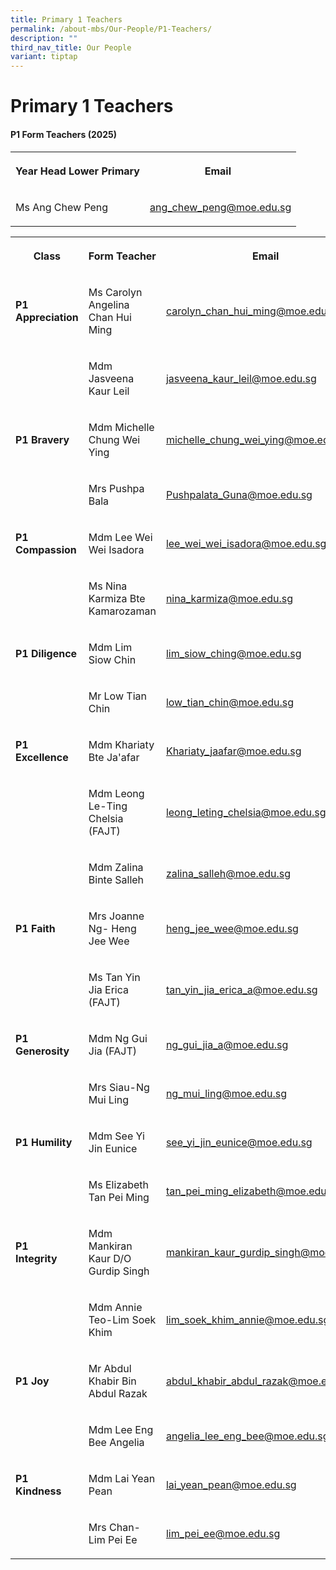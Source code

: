 ```yaml
---
title: Primary 1 Teachers
permalink: /about-mbs/Our-People/P1-Teachers/
description: ""
third_nav_title: Our People
variant: tiptap
---
```

<h1><strong>Primary 1 Teachers</strong></h1>
<h4><strong>P1 Form Teachers (2025)</strong></h4>
<p></p>
<table style="minWidth: 75px">
<colgroup>
<col>
<col>
<col>
</colgroup>
<tbody>
<tr>
<th rowspan="1" colspan="2">
<p>Year Head Lower Primary</p>
</th>
<th rowspan="1" colspan="1">
<p>Email&nbsp;&nbsp;</p>
</th>
</tr>
<tr>
<td rowspan="1" colspan="2">
<p>Ms Ang Chew Peng</p>
</td>
<td rowspan="1" colspan="1">
<p><a href="mailto:ang_chew_peng@moe.edu.sg" rel="noopener noreferrer nofollow" target="_blank">ang_chew_peng@moe.edu.sg</a>
</p>
</td>
</tr>
</tbody>
</table>
<p></p>
<table style="minWidth: 75px">
<colgroup>
<col>
<col>
<col>
</colgroup>
<tbody>
<tr>
<th rowspan="1" colspan="1">
<p>Class</p>
</th>
<th rowspan="1" colspan="1">
<p>Form Teacher</p>
</th>
<th rowspan="1" colspan="1">
<p>Email</p>
</th>
</tr>
<tr>
<td rowspan="1" colspan="1">
<p><strong>P1 Appreciation</strong>
</p>
</td>
<td rowspan="1" colspan="1">
<p>Ms Carolyn Angelina Chan Hui Ming</p>
</td>
<td rowspan="1" colspan="1">
<p><a href="mailto:carolyn_chan_hui_ming@moe.edu.sg" rel="noopener noreferrer nofollow" target="_blank">carolyn_chan_hui_ming@moe.edu.sg</a>
</p>
</td>
</tr>
<tr>
<td rowspan="1" colspan="1">
<p></p>
</td>
<td rowspan="1" colspan="1">
<p>Mdm Jasveena Kaur Leil</p>
</td>
<td rowspan="1" colspan="1">
<p><a href="mailto:jasveena_kaur_leil@moe.edu.sg" rel="noopener noreferrer nofollow" target="_blank">jasveena_kaur_leil@moe.edu.sg</a>
</p>
</td>
</tr>
<tr>
<td rowspan="1" colspan="1">
<p><strong>P1 Bravery</strong>
</p>
</td>
<td rowspan="1" colspan="1">
<p>Mdm Michelle Chung Wei Ying</p>
</td>
<td rowspan="1" colspan="1">
<p><a href="mailto:michelle_chung_wei_ying@moe.edu.sg" rel="noopener noreferrer nofollow" target="_blank">michelle_chung_wei_ying@moe.edu.sg</a>
</p>
</td>
</tr>
<tr>
<td rowspan="1" colspan="1">
<p></p>
</td>
<td rowspan="1" colspan="1">
<p>Mrs Pushpa Bala</p>
</td>
<td rowspan="1" colspan="1">
<p><a href="mailto:Pushpalata_Guna@moe.edu.sg" rel="noopener noreferrer nofollow" target="_blank">Pushpalata_Guna@moe.edu.sg</a>
</p>
</td>
</tr>
<tr>
<td rowspan="1" colspan="1">
<p><strong>P1 Compassion</strong>
</p>
</td>
<td rowspan="1" colspan="1">
<p>Mdm Lee Wei Wei Isadora</p>
</td>
<td rowspan="1" colspan="1">
<p><a href="mailto:lee_wei_wei_isadora@moe.edu.sg" rel="noopener noreferrer nofollow" target="_blank">lee_wei_wei_isadora@moe.edu.sg</a>
</p>
</td>
</tr>
<tr>
<td rowspan="1" colspan="1">
<p></p>
</td>
<td rowspan="1" colspan="1">
<p>Ms Nina Karmiza Bte Kamarozaman</p>
</td>
<td rowspan="1" colspan="1">
<p><a href="mailto:nina_karmiza@moe.edu.sg" rel="noopener noreferrer nofollow" target="_blank">nina_karmiza@moe.edu.sg</a>
</p>
</td>
</tr>
<tr>
<td rowspan="1" colspan="1">
<p><strong>P1 Diligence</strong>
</p>
</td>
<td rowspan="1" colspan="1">
<p>Mdm Lim Siow Chin</p>
</td>
<td rowspan="1" colspan="1">
<p><a href="mailto:lim_siow_ching@moe.edu.sg" rel="noopener noreferrer nofollow" target="_blank">lim_siow_ching@moe.edu.sg</a>
</p>
</td>
</tr>
<tr>
<td rowspan="1" colspan="1">
<p></p>
</td>
<td rowspan="1" colspan="1">
<p>Mr Low Tian Chin</p>
</td>
<td rowspan="1" colspan="1">
<p><a href="mailto:low_tian_chin@moe.edu.sg" rel="noopener noreferrer nofollow" target="_blank">low_tian_chin@moe.edu.sg</a>
</p>
</td>
</tr>
<tr>
<td rowspan="1" colspan="1">
<p><strong>P1 Excellence</strong>
</p>
</td>
<td rowspan="1" colspan="1">
<p>Mdm Khariaty Bte Ja'afar</p>
</td>
<td rowspan="1" colspan="1">
<p><a href="mailto:Khariaty_jaafar@moe.edu.sg" rel="noopener noreferrer nofollow" target="_blank">Khariaty_jaafar@moe.edu.sg</a>
</p>
</td>
</tr>
<tr>
<td rowspan="1" colspan="1">
<p></p>
</td>
<td rowspan="1" colspan="1">
<p>Mdm Leong Le-Ting Chelsia (FAJT)</p>
</td>
<td rowspan="1" colspan="1">
<p><a href="mailto:leong_leting_chelsia@moe.edu.sg" rel="noopener noreferrer nofollow" target="_blank">leong_leting_chelsia@moe.edu.sg</a>
</p>
</td>
</tr>
<tr>
<td rowspan="1" colspan="1">
<p></p>
</td>
<td rowspan="1" colspan="1">
<p>Mdm Zalina Binte Salleh</p>
</td>
<td rowspan="1" colspan="1">
<p><a href="mailto:zalina_salleh@moe.edu.sg" rel="noopener noreferrer nofollow" target="_blank">zalina_salleh@moe.edu.sg</a>
</p>
</td>
</tr>
<tr>
<td rowspan="1" colspan="1">
<p><strong>P1 Faith</strong>&nbsp;</p>
</td>
<td rowspan="1" colspan="1">
<p>Mrs Joanne Ng- Heng Jee Wee</p>
</td>
<td rowspan="1" colspan="1">
<p><a href="mailto:heng_jee_wee@moe.edu.sg" rel="noopener noreferrer nofollow" target="_blank">heng_jee_wee@moe.edu.sg</a>
</p>
</td>
</tr>
<tr>
<td rowspan="1" colspan="1">
<p></p>
</td>
<td rowspan="1" colspan="1">
<p>Ms Tan Yin Jia Erica (FAJT)</p>
</td>
<td rowspan="1" colspan="1">
<p><a href="mailto:tan_yin_jia_erica_a@moe.edu.sg" rel="noopener noreferrer nofollow" target="_blank">tan_yin_jia_erica_a@moe.edu.sg</a>
</p>
</td>
</tr>
<tr>
<td rowspan="1" colspan="1">
<p><strong>P1 Generosity</strong>&nbsp;&nbsp;</p>
</td>
<td rowspan="1" colspan="1">
<p>Mdm Ng Gui Jia (FAJT)</p>
</td>
<td rowspan="1" colspan="1">
<p><a href="mailto:ng_gui_jia_a@moe.edu.sg" rel="noopener noreferrer nofollow" target="_blank">ng_gui_jia_a@moe.edu.sg</a>
</p>
</td>
</tr>
<tr>
<td rowspan="1" colspan="1">
<p></p>
</td>
<td rowspan="1" colspan="1">
<p>Mrs Siau-Ng Mui Ling</p>
</td>
<td rowspan="1" colspan="1">
<p><a href="mailto:ng_mui_ling@moe.edu.sg" rel="noopener noreferrer nofollow" target="_blank">ng_mui_ling@moe.edu.sg</a>
</p>
</td>
</tr>
<tr>
<td rowspan="1" colspan="1">
<p><strong>P1 Humility</strong>&nbsp;</p>
</td>
<td rowspan="1" colspan="1">
<p>Mdm See Yi Jin Eunice</p>
</td>
<td rowspan="1" colspan="1">
<p><a href="mailto:see_yi_jin_eunice@moe.edu.sg" rel="noopener noreferrer nofollow" target="_blank">see_yi_jin_eunice@moe.edu.sg</a>
</p>
</td>
</tr>
<tr>
<td rowspan="1" colspan="1">
<p></p>
</td>
<td rowspan="1" colspan="1">
<p>Ms Elizabeth Tan Pei Ming</p>
</td>
<td rowspan="1" colspan="1">
<p><a href="mailto:tan_pei_ming_elizabeth@moe.edu.sg" rel="noopener noreferrer nofollow" target="_blank">tan_pei_ming_elizabeth@moe.edu.sg</a>
</p>
</td>
</tr>
<tr>
<td rowspan="1" colspan="1">
<p><strong>P1 Integrity&nbsp;&nbsp;</strong>&nbsp;&nbsp;&nbsp;</p>
</td>
<td rowspan="1" colspan="1">
<p>Mdm Mankiran Kaur D/O Gurdip Singh</p>
</td>
<td rowspan="1" colspan="1">
<p><a href="mailto:mankiran_kaur_gurdip_singh@moe.edu.sg" rel="noopener noreferrer nofollow" target="_blank">mankiran_kaur_gurdip_singh@moe.edu.sg</a>
</p>
</td>
</tr>
<tr>
<td rowspan="1" colspan="1">
<p></p>
</td>
<td rowspan="1" colspan="1">
<p>Mdm Annie Teo-Lim Soek Khim</p>
</td>
<td rowspan="1" colspan="1">
<p><a href="mailto:lim_soek_khim_annie@moe.edu.sg" rel="noopener noreferrer nofollow" target="_blank">lim_soek_khim_annie@moe.edu.sg</a>
</p>
</td>
</tr>
<tr>
<td rowspan="1" colspan="1">
<p><strong>P1 Joy</strong>
</p>
</td>
<td rowspan="1" colspan="1">
<p>Mr Abdul Khabir Bin Abdul Razak</p>
</td>
<td rowspan="1" colspan="1">
<p><a href="mailto:abdul_khabir_abdul_razak@moe.edu.sg" rel="noopener noreferrer nofollow" target="_blank">abdul_khabir_abdul_razak@moe.edu.sg</a>
</p>
</td>
</tr>
<tr>
<td rowspan="1" colspan="1">
<p></p>
</td>
<td rowspan="1" colspan="1">
<p>Mdm Lee Eng Bee Angelia</p>
</td>
<td rowspan="1" colspan="1">
<p><a href="mailto:angelia_lee_eng_bee@moe.edu.sg" rel="noopener noreferrer nofollow" target="_blank">angelia_lee_eng_bee@moe.edu.sg</a>
</p>
</td>
</tr>
<tr>
<td rowspan="1" colspan="1">
<p><strong>P1 Kindness</strong>&nbsp;</p>
</td>
<td rowspan="1" colspan="1">
<p>Mdm Lai Yean Pean</p>
</td>
<td rowspan="1" colspan="1">
<p><a href="mailto:lai_yean_pean@moe.edu.sg" rel="noopener noreferrer nofollow" target="_blank">lai_yean_pean@moe.edu.sg</a>
</p>
</td>
</tr>
<tr>
<td rowspan="1" colspan="1">
<p></p>
</td>
<td rowspan="1" colspan="1">
<p>Mrs Chan-Lim Pei Ee</p>
</td>
<td rowspan="1" colspan="1">
<p><a href="mailto:lim_pei_ee@moe.edu.sg" rel="noopener noreferrer nofollow" target="_blank">lim_pei_ee@moe.edu.sg</a>
</p>
</td>
</tr>
</tbody>
</table>
<p></p>